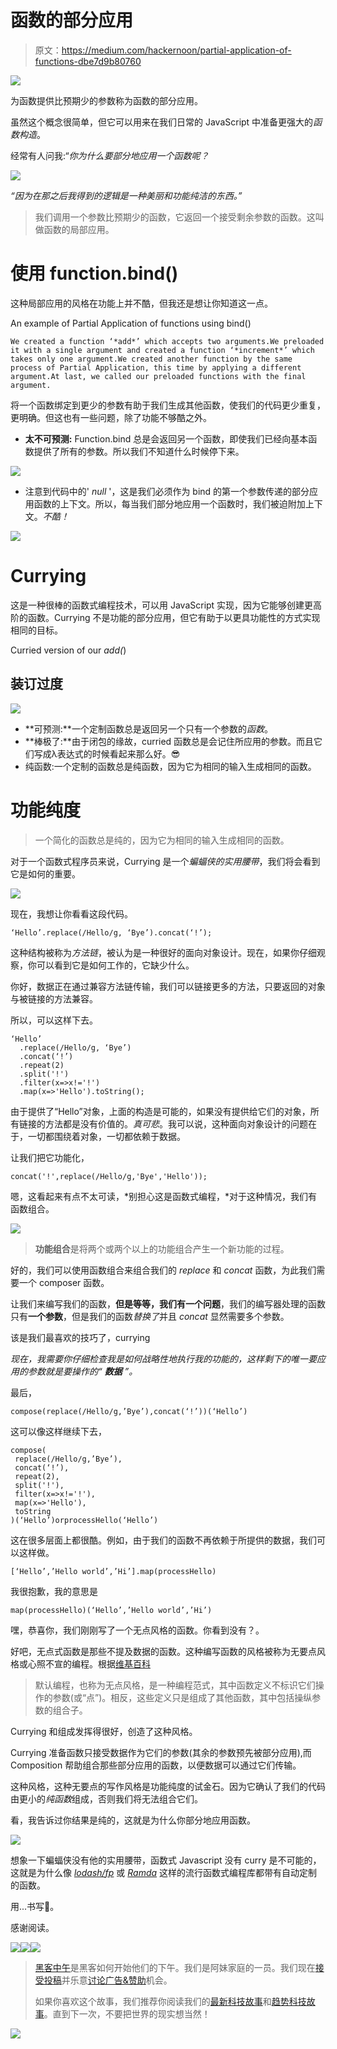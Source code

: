 # 函数的部分应用

> 原文：<https://medium.com/hackernoon/partial-application-of-functions-dbe7d9b80760>

![](img/a9004bb411f773193a072d07d5047d5c.png)

为函数提供比预期少的参数称为函数的部分应用。

虽然这个概念很简单，但它可以用来在我们日常的 JavaScript 中准备更强大的*函数构造*。

经常有人问我:“*你为什么要部分地应用一个函数呢？*

![](img/35bef96e90d8dceef24a74e2901dc10d.png)

*“因为在那之后我得到的逻辑是一种美丽和功能纯洁的东西。”*

> 我们调用一个参数比预期少的函数，它返回一个接受剩余参数的函数。这叫做函数的局部应用。

# 使用 function.bind()

这种局部应用的风格在功能上并不酷，但我还是想让你知道这一点。

An example of Partial Application of functions using bind()

```
We created a function ‘*add*’ which accepts two arguments.We preloaded it with a single argument and created a function ‘*increment*’ which takes only one argument.We created another function by the same process of Partial Application, this time by applying a different argument.At last, we called our preloaded functions with the final argument.
```

将一个函数绑定到更少的参数有助于我们生成其他函数，使我们的代码更少重复，更明确。但这也有一些问题，除了功能不够酷之外。

*   **太不可预测:** Function.bind 总是会返回另一个函数，即使我们已经向基本函数提供了所有的参数。所以我们不知道什么时候停下来。

![](img/68148a015ffc0ee7ddab0109f666483d.png)

*   注意到代码中的' *null* '，这是我们必须作为 bind 的第一个参数传递的部分应用函数的上下文。所以，每当我们部分地应用一个函数时，我们被迫附加上下文。*不酷！*

![](img/0d6017d6bf80fa50f8e4e459ac4c4477.png)

# Currying

这是一种很棒的函数式编程技术，可以用 JavaScript 实现，因为它能够创建更高阶的函数。Currying 不是功能的部分应用，但它有助于以更具功能性的方式实现相同的目标。

Curried version of our *add(*)

## 装订过度

![](img/5cc8eafa9ff1e4f64f9579f876c4d4d1.png)

*   **可预测:**一个定制函数总是返回另一个只有一个参数的*函数*。
*   **棒极了:**由于闭包的缘故，curried 函数总是会记住所应用的参数。而且它们写成λ表达式的时候看起来那么好。😎
*   纯函数:一个定制的函数总是纯函数，因为它为相同的输入生成相同的函数。

# 功能纯度

> 一个简化的函数总是纯的，因为它为相同的输入生成相同的函数。

对于一个函数式程序员来说，Currying 是一个*蝙蝠侠的实用腰带*，我们将会看到它是如何的重要。

![](img/881038c60df0cc61eafe36137ef32b05.png)

现在，我想让你看看这段代码。

```
‘Hello’.replace(/Hello/g, ‘Bye’).concat(‘!’); 
```

这种结构被称为*方法链*，被认为是一种很好的面向对象设计。现在，如果你仔细观察，你可以看到它是如何工作的，它缺少什么。

你好，数据正在通过兼容方法链传输，我们可以链接更多的方法，只要返回的对象与被链接的方法兼容。

所以，可以这样下去。

```
‘Hello’
  .replace(/Hello/g, ‘Bye’)
  .concat(‘!’)
  .repeat(2)  
  .split('!')
  .filter(x=>x!='!')
  .map(x=>'Hello').toString();
```

由于提供了“Hello”对象，上面的构造是可能的，如果没有提供给它们的对象，所有链接的方法都是没有价值的。*真可悲*。我可以说，这种面向对象设计的问题在于，一切都围绕着对象，一切都依赖于数据。

让我们把它功能化，

```
concat('!',replace(/Hello/g,'Bye','Hello'));
```

嗯，这看起来有点不太可读，*别担心这是函数式编程，*对于这种情况，我们有函数组合。

![](img/4603ee983e7f5eded0290f917a9b03ff.png)

> **功能组合**是将两个或两个以上的功能组合产生一个新功能的过程。

好的，我们可以使用函数组合来组合我们的 *replace* 和 *concat* 函数，为此我们需要一个 composer 函数。

让我们来编写我们的函数，**但是等等，我们有一个问题**，我们的编写器处理的函数只有**一个参数**，但是我们的函数*替换了*并且 *concat* 显然需要多个参数。

该是我们最喜欢的技巧了，currying

*现在，我需要你仔细检查我是如何战略性地执行我的功能的，这样剩下的唯一要应用的参数就是要操作的“* ***数据*** *”。*

最后，

```
compose(replace(/Hello/g,’Bye’),concat(‘!’))(‘Hello’)
```

这可以像这样继续下去，

```
compose(
 replace(/Hello/g,’Bye’),
 concat(‘!’),
 repeat(2),
 split('!'),
 filter(x=>x!='!'),
 map(x=>'Hello'),
 toString
)(‘Hello’)orprocessHello(‘Hello’)
```

这在很多层面上都很酷。例如，由于我们的函数不再依赖于所提供的数据，我们可以这样做。

```
[‘Hello’,’Hello world’,’Hi’].map(processHello)
```

我很抱歉，我的意思是

```
map(processHello)(‘Hello’,’Hello world’,’Hi’)
```

嘿，恭喜你，我们刚刚写了一个无点风格的函数。你看到没有？。

好吧，无点式函数是那些不提及数据的函数。这种编写函数的风格被称为无要点风格或心照不宣的编程。根据[维基百科](https://en.wikipedia.org/wiki/Tacit_programming)

> 默认编程，也称为无点风格，是一种编程范式，其中函数定义不标识它们操作的参数(或“点”)。相反，这些定义只是组成了其他函数，其中包括操纵参数的组合子。

Currying 和组成发挥得很好，创造了这种风格。

Currying 准备函数只接受数据作为它们的参数(其余的参数预先被部分应用),而 Composition 帮助组合那些部分应用的函数，以便数据可以通过它们传输。

这种风格，这种无要点的写作风格是功能纯度的试金石。因为它确认了我们的代码由更小的*纯函数*组成，否则我们将无法组合它们。

看，我告诉过你结果是纯的，这就是为什么你部分地应用函数。

![](img/8f435b2d7b6d23b734587c99050190ea.png)

想象一下蝙蝠侠没有他的实用腰带，函数式 Javascript 没有 curry 是不可能的，这就是为什么像 [*lodash/fp*](https://github.com/lodash/lodash/wiki/FP-Guide) 或 [*Ramda*](http://ramdajs.com/) 这样的流行函数式编程库都带有自动定制的函数。

用...书写💖。

感谢阅读。

[![](img/50ef4044ecd4e250b5d50f368b775d38.png)](http://bit.ly/HackernoonFB)[![](img/979d9a46439d5aebbdcdca574e21dc81.png)](https://goo.gl/k7XYbx)[![](img/2930ba6bd2c12218fdbbf7e02c8746ff.png)](https://goo.gl/4ofytp)

> [黑客中午](http://bit.ly/Hackernoon)是黑客如何开始他们的下午。我们是阿妹家庭的一员。我们现在[接受投稿](http://bit.ly/hackernoonsubmission)并乐意[讨论广告&赞助](mailto:partners@amipublications.com)机会。
> 
> 如果你喜欢这个故事，我们推荐你阅读我们的[最新科技故事](http://bit.ly/hackernoonlatestt)和[趋势科技故事](https://hackernoon.com/trending)。直到下一次，不要把世界的现实想当然！

![](img/be0ca55ba73a573dce11effb2ee80d56.png)